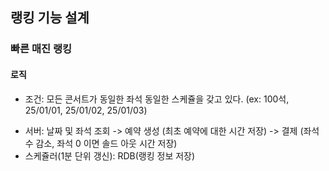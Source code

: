 ## 랭킹 기능 설계

### 빠른 매진 랭킹

#### 로직

* 조건: 모든 콘서트가 동일한 좌석 동일한 스케쥴을 갖고 있다. (ex: 100석, 25/01/01, 25/01/02, 25/01/03)
 
- 서버: 날짜 및 좌석 조회 -> 예약 생성 (최초 예약에 대한 시간 저장) -> 결제 (좌석 수 감소, 좌석 0 이면 솔드 아웃 시간 저장)
- 스케쥴러(1분 단위 갱신): RDB(랭킹 정보 저장)
